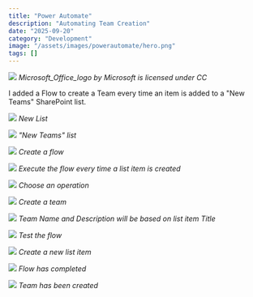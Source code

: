 ```yaml
---
title: "Power Automate"
description: "Automating Team Creation"
date: "2025-09-20"
category: "Development"
image: "/assets/images/powerautomate/hero.png"
tags: []
---
```


![](/assets/images/powerautomate/office-365-icon-500x500.png)
*Microsoft_Office_logo by Microsoft is licensed under CC*


I added a Flow to create a Team every time an item is added to a "New Teams" SharePoint list.

![](/assets/images/powerautomate/screen-shot-2022-05-04-at-12.41.32-pm-1487x898.png)
*New List*

![](/assets/images/powerautomate/screen-shot-2022-05-04-at-12.42.17-pm-1487x888.png)
*"New Teams" list*

![](/assets/images/powerautomate/screen-shot-2022-05-04-at-12.42.47-pm-1487x889.png)
*Create a flow*

![](/assets/images/powerautomate/screen-shot-2022-05-04-at-12.49.39-pm-1487x898.png)
*Execute the flow every time a list item is created*

![](/assets/images/powerautomate/screen-shot-2022-05-04-at-12.49.56-pm-1487x894.png)
*Choose an operation*

![](/assets/images/powerautomate/screen-shot-2022-05-04-at-12.50.06-pm-1487x894.png)
*Create a team*

![](/assets/images/powerautomate/screen-shot-2022-05-04-at-12.50.37-pm-1487x896.png)
*Team Name and Description will be based on list item Title*

![](/assets/images/powerautomate/screen-shot-2022-05-04-at-12.51.07-pm-1487x893.png)
*Test the flow*

![](/assets/images/powerautomate/screen-shot-2022-05-04-at-12.51.41-pm-1487x890.png)
*Create a new list item*

![](/assets/images/powerautomate/screen-shot-2022-05-04-at-12.52.24-pm-1487x892.png)
*Flow has completed*

![](/assets/images/powerautomate/screen-shot-2022-05-04-at-12.52.43-pm-1487x888.png)
*Team has been created*
